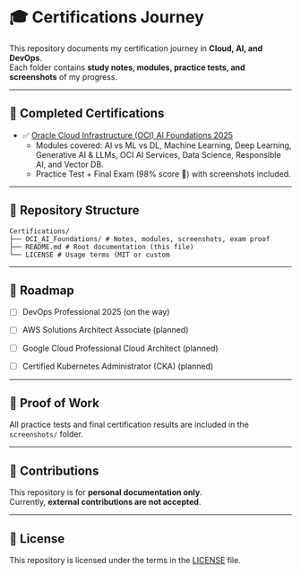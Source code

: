 # 🎓 Certifications Journey

This repository documents my certification journey in **Cloud, AI, and DevOps**.  
Each folder contains **study notes, modules, practice tests, and screenshots** of my progress.

---

## 📌 Completed Certifications

- ✅ [Oracle Cloud Infrastructure (OCI) AI Foundations 2025](OCI_AI_Foundations)  
  - Modules covered: AI vs ML vs DL, Machine Learning, Deep Learning, Generative AI & LLMs, OCI AI Services, Data Science, Responsible AI, and Vector DB.  
  - Practice Test + Final Exam (98% score 🎉) with screenshots included.

---

## 📂 Repository Structure
```
Certifications/
├── OCI_AI_Foundations/ # Notes, modules, screenshots, exam proof
├── README.md # Root documentation (this file)
└── LICENSE # Usage terms (MIT or custom
```

---

## 🚀 Roadmap

- [ ] DevOps Professional 2025 (on the way)  
- [ ] AWS Solutions Architect Associate (planned)  
- [ ] Google Cloud Professional Cloud Architect (planned)  
- [ ] Certified Kubernetes Administrator (CKA) (planned)  


---

## 📸 Proof of Work

All practice tests and final certification results are included in the `screenshots/` folder.

---

## 🤝 Contributions

This repository is for **personal documentation only**.  
Currently, **external contributions are not accepted**.

---

## 📜 License

This repository is licensed under the terms in the [LICENSE](LICENSE) file.

